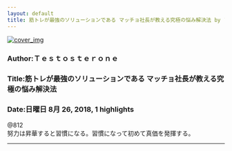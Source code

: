 ```yaml
---
layout: default
title: 筋トレが最強のソリューションである マッチョ社長が教える究極の悩み解決法 by Ｔｅｓｔｏｓｔｅｒｏｎｅ
---
```


[![cover_img](http://images-jp.amazon.com/images/P/B01M5BFOP2.09.MZZZZZZZ.jpg)](https://www.amazon.co.jp/dp/B01M5BFOP2)  
### Author:Ｔｅｓｔｏｓｔｅｒｏｎｅ  
### Title:筋トレが最強のソリューションである マッチョ社長が教える究極の悩み解決法  
### Date:日曜日 8月 26, 2018, 1 highlights
  
@812  
努力は昇華すると習慣になる。習慣になって初めて真価を発揮する。  
****